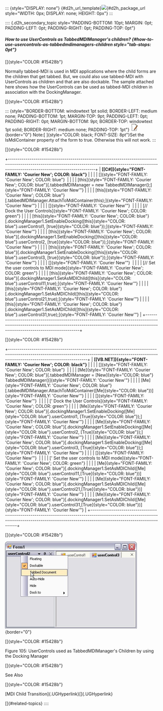 ::: {style="DISPLAY: none"}
[](ms-xhelp:///?Id=d2h_url_template){#d2h_url_template}![](!package_url!){#d2h_package_url style="WIDTH: 0px; DISPLAY: none; HEIGHT: 0px"}
:::

:::: {.d2h_secondary_topic style="PADDING-BOTTOM: 10pt; MARGIN: 0pt; PADDING-LEFT: 0pt; PADDING-RIGHT: 0pt; PADDING-TOP: 0pt"}
##### How to use UserControls as TabbedMDIManager's children? {#how-to-use-usercontrols-as-tabbedmdimanagers-children style="tab-stops: 0pt"}

[]{style="COLOR: #15428b"} 

Normally tabbed-MDI is used in MDI applications where the child forms are the children that get tabbed. But, we could also use tabbed-MDI with UserControls as children and that are also dockable. The sample attached here shows how the UserControls can be used as tabbed-MDI children in association with the DockingManager.

[]{style="COLOR: #15428b"} 

::: {style="BORDER-BOTTOM: windowtext 1pt solid; BORDER-LEFT: medium none; PADDING-BOTTOM: 1pt; MARGIN-TOP: 9pt; PADDING-LEFT: 0pt; PADDING-RIGHT: 0pt; MARGIN-BOTTOM: 9pt; BORDER-TOP: windowtext 1pt solid; BORDER-RIGHT: medium none; PADDING-TOP: 1pt"}
![](ImagesExt/image76_1.jpg){border="0"} Note:[ ]{style="COLOR: black; FONT-SIZE: 8pt"}Set the IsMdiContainer property of the form to true. Otherwise this will not work.
:::

[]{style="COLOR: #15428b"} 

+--------------------------------------------------------------------------------------------------------------------------------------------------------------------------------------------------------+
| **[\[C#\]]{style="FONT-FAMILY: 'Courier New'; COLOR: black"}**                                                                                                                                         |
|                                                                                                                                                                                                        |
| []{style="FONT-FAMILY: 'Courier New'; COLOR: blue"}                                                                                                                                                    |
|                                                                                                                                                                                                        |
| [this]{style="FONT-FAMILY: 'Courier New'; COLOR: blue"}[.tabbedMDIManager = new TabbedMDIManager();]{style="FONT-FAMILY: 'Courier New'"}                                                               |
|                                                                                                                                                                                                        |
| [this]{style="FONT-FAMILY: 'Courier New'; COLOR: blue"}[.tabbedMDIManager.AttachToMdiContainer(this);]{style="FONT-FAMILY: 'Courier New'"}                                                             |
|                                                                                                                                                                                                        |
| []{style="FONT-FAMILY: 'Courier New'"}                                                                                                                                                                 |
|                                                                                                                                                                                                        |
| [// Dock the User Controls]{style="FONT-FAMILY: 'Courier New'; COLOR: green"}                                                                                                                          |
|                                                                                                                                                                                                        |
| [this]{style="FONT-FAMILY: 'Courier New'; COLOR: blue"}[.dockingManager1.SetEnableDocking([this]{style="COLOR: blue"}.userControl1, [true]{style="COLOR: blue"});]{style="FONT-FAMILY: 'Courier New'"} |
|                                                                                                                                                                                                        |
| [this]{style="FONT-FAMILY: 'Courier New'; COLOR: blue"}[.dockingManager1.SetEnableDocking([this]{style="COLOR: blue"}.userControl2, [true]{style="COLOR: blue"});]{style="FONT-FAMILY: 'Courier New'"} |
|                                                                                                                                                                                                        |
| [this]{style="FONT-FAMILY: 'Courier New'; COLOR: blue"}[.dockingManager1.SetEnableDocking([this]{style="COLOR: blue"}.userControl3, [true]{style="COLOR: blue"});]{style="FONT-FAMILY: 'Courier New'"} |
|                                                                                                                                                                                                        |
| []{style="FONT-FAMILY: 'Courier New'"}                                                                                                                                                                 |
|                                                                                                                                                                                                        |
| [// Set the user controls to MDI mode]{style="FONT-FAMILY: 'Courier New'; COLOR: green"}                                                                                                               |
|                                                                                                                                                                                                        |
| [this]{style="FONT-FAMILY: 'Courier New'; COLOR: blue"}[.dockingManager1.SetAsMDIChild([this]{style="COLOR: blue"}.userControl11,true);]{style="FONT-FAMILY: 'Courier New'"}                           |
|                                                                                                                                                                                                        |
| [this]{style="FONT-FAMILY: 'Courier New'; COLOR: blue"}[.dockingManager1.SetAsMDIChild([this]{style="COLOR: blue"}.userControl21,true);]{style="FONT-FAMILY: 'Courier New'"}                           |
|                                                                                                                                                                                                        |
| [this]{style="FONT-FAMILY: 'Courier New'; COLOR: blue"}[.dockingManager1.SetAsMDIChild([this]{style="COLOR: blue"}.userControl31,true);]{style="FONT-FAMILY: 'Courier New'"}                           |
+--------------------------------------------------------------------------------------------------------------------------------------------------------------------------------------------------------+

[]{style="COLOR: #15428b"} 

+----------------------------------------------------------------------------------------------------------------------------------------------------------------------------------------------------+
| **[\[VB.NET\]]{style="FONT-FAMILY: 'Courier New'; COLOR: black"}**                                                                                                                                 |
|                                                                                                                                                                                                    |
| []{style="FONT-FAMILY: 'Courier New'; COLOR: blue"}                                                                                                                                                |
|                                                                                                                                                                                                    |
| [Me]{style="FONT-FAMILY: 'Courier New'; COLOR: blue"}[.tabbedMDIManager = [New]{style="COLOR: blue"} TabbedMDIManager()]{style="FONT-FAMILY: 'Courier New'"}                                       |
|                                                                                                                                                                                                    |
| [Me]{style="FONT-FAMILY: 'Courier New'; COLOR: blue"}[.tabbedMDIManager.AttachToMdiContainer([Me]{style="COLOR: blue"})]{style="FONT-FAMILY: 'Courier New'"}                                       |
|                                                                                                                                                                                                    |
| []{style="FONT-FAMILY: 'Courier New'"}                                                                                                                                                             |
|                                                                                                                                                                                                    |
| [\' Dock the User Controls]{style="FONT-FAMILY: 'Courier New'; COLOR: green"}                                                                                                                      |
|                                                                                                                                                                                                    |
| [Me]{style="FONT-FAMILY: 'Courier New'; COLOR: blue"}[.dockingManager1.SetEnableDocking([Me]{style="COLOR: blue"}.userControl1, [True]{style="COLOR: blue"});]{style="FONT-FAMILY: 'Courier New'"} |
|                                                                                                                                                                                                    |
| [Me]{style="FONT-FAMILY: 'Courier New'; COLOR: blue"}[.dockingManager1.SetEnableDocking([Me]{style="COLOR: blue"}.userControl2, [True]{style="COLOR: blue"});]{style="FONT-FAMILY: 'Courier New'"} |
|                                                                                                                                                                                                    |
| [Me]{style="FONT-FAMILY: 'Courier New'; COLOR: blue"}[.dockingManager1.SetEnableDocking([Me]{style="COLOR: blue"}.userControl3, [True]{style="COLOR: blue"});]{style="FONT-FAMILY: 'Courier New'"} |
|                                                                                                                                                                                                    |
| []{style="FONT-FAMILY: 'Courier New'"}                                                                                                                                                             |
|                                                                                                                                                                                                    |
| [\' Set the user controls to MDI mode]{style="FONT-FAMILY: 'Courier New'; COLOR: green"}                                                                                                           |
|                                                                                                                                                                                                    |
| [Me]{style="FONT-FAMILY: 'Courier New'; COLOR: blue"}[.dockingManager1.SetAsMDIChild([Me]{style="COLOR: blue"}.userControl11,[True]{style="COLOR: blue"})]{style="FONT-FAMILY: 'Courier New'"}     |
|                                                                                                                                                                                                    |
| [Me]{style="FONT-FAMILY: 'Courier New'; COLOR: blue"}[.dockingManager1.SetAsMDIChild([Me]{style="COLOR: blue"}.userControl21,[True]{style="COLOR: blue"})]{style="FONT-FAMILY: 'Courier New'"}     |
|                                                                                                                                                                                                    |
| [Me]{style="FONT-FAMILY: 'Courier New'; COLOR: blue"}[.dockingManager1.SetAsMDIChild([Me]{style="COLOR: blue"}.userControl31,[True]{style="COLOR: blue"})]{style="FONT-FAMILY: 'Courier New'"}     |
+----------------------------------------------------------------------------------------------------------------------------------------------------------------------------------------------------+

[]{style="COLOR: #15428b"} 

![](ImagesExt/image76_105.jpg){border="0"}

[]{style="COLOR: #15428b"} 

Figure 105: UserControls used as TabbedMDIManager\'s Children by using the Docking Manager

[]{style="COLOR: #15428b"} 

See Also

[]{style="COLOR: #15428b"} 

[MDI Child Transition]{.UGHyperlink}[]{.UGHyperlink}

[]{#related-topics}
::::
